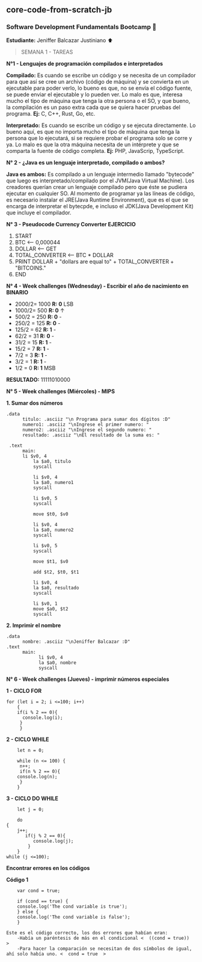 ## core-code-from-scratch-jb

### Software Development Fundamentals Bootcamp :rocket:

**Estudiante:** Jeniffer Balcazar Justiniano :arrow_up:

> SEMANA 1 - TAREAS

**N°1 - Lenguajes de programación compilados e interpretados**

**Compilado:** Es cuando se escribe un código y se necesita de un compilador para que así se cree un archivo (código de máquina) y se convierta en un ejecutable para poder verlo, lo bueno es que, no se envía el código fuente, se puede enviar el ejecutable y lo pueden ver. Lo malo es que, interesa mucho el tipo de máquina que tenga la otra persona o el SO, y que bueno, la compilación es un paso extra cada que se quiera hacer pruebas del programa. **Ej:** C, C++, Rust, Go, etc.

**Interpretado:** Es cuando se escribe un código y se ejecuta directamente. Lo bueno aquí, es que no importa mucho el tipo de máquina que tenga la persona que lo ejecutará, si se requiere probar el programa solo se corre y ya. Lo malo es que la otra máquina necesita de un intérprete y que se comparta la fuente de código completa. **Ej:** PHP, JavaScrip, TypeScript.

**N° 2 - ¿Java es un lenguaje interpretado, compilado o ambos?**

**Java es ambos:** Es compilado a un lenguaje intermedio llamado "bytecode" que luego es interpretado/compilado por el JVM(Java Virtual Machine). Los creadores querían crear un lenguaje compilado pero que éste se pudiera ejecutar en cualquier SO. Al momento de programar ya las líneas de código, es necesario instalar el JRE(Java Runtime Environment), que es el que se encarga de interpretar el bytecpde, e incluso el JDK(Java Development Kit) que incluye el compilador.

**N° 3 - Pseudocode Currency Converter EJERCICIO**

  1. START
  2. BTC                <-- 0,000044
  3. DOLLAR             <-- GET
  4. TOTAL_CONVERTER    <-- BTC * DOLLAR
  5. PRINT DOLLAR + "dollars are equal to" + TOTAL_CONVERTER + "BITCOINS."
  6. END

**N° 4 - Week challenges (Wednesday) - Escribir el año de nacimiento en BINARIO**

  - 2000/2= 1000  **R: 0**  LSB
  - 1000/2= 500   **R: 0**   ↑
  - 500/2 = 250   **R: 0**   -
  - 250/2 = 125   **R: 0**   -
  - 125/2 = 62    **R: 1**   -
  - 62/2 = 31     **R: 0**   -
  - 31/2 = 15     **R: 1**   -
  - 15/2 = 7      **R: 1**   -
  - 7/2 = 3       **R: 1**   -
  - 3/2 = 1       **R: 1**   -
  - 1/2 = 0       **R: 1**  MSB
  
  **RESULTADO:** 11111010000
  
  **N° 5 - Week challenges (Miércoles) - MIPS**
  
**1. Sumar dos números**

    .data
	      titulo: .asciiz "\n Programa para sumar dos dígitos :D"
	      numero1: .asciiz "\nIngrese el primer numero: "
	      numero2: .asciiz "\nIngrese el segundo numero: "
	      resultado: .asciiz "\nEl resultado de la suma es: "
	     
     .text
	      main:
	      li $v0, 4
              la $a0, titulo
              syscall 
              
              li $v0, 4
              la $a0, numero1
              syscall

              li $v0, 5
              syscall

              move $t0, $v0

              li $v0, 4
              la $a0, numero2
              syscall

              li $v0, 5
              syscall

              move $t1, $v0
              
              add $t2, $t0, $t1

              li $v0, 4
              la $a0, resultado
              syscall 
              
              li $v0, 1
              move $a0, $t2
              syscall
              
**2. Imprimir el nombre**

    .data
          nombre: .asciiz "\nJeniffer Balcazar :D"
    .text
          main:
                li $v0, 4
                la $a0, nombre
                syscall

  **N° 6 - Week challenges (Jueves) - imprimir números especiales**
  
  **1 - CICLO FOR**
  
	for (let i = 2; i <=100; i++) 
	    {
		if(i % 2 == 0){
		  console.log(i);
		 }
	     }

  **2 - CICLO WHILE**

        let n = 0;
	
        while (n <= 100) {
	     n++;
	     if(n % 2 == 0){
		console.log(n);
	     }
        }

**3 - CICLO DO WHILE** 

        let j = 0;
	
        do 
	{
        j++;
           if(j % 2 == 0){
              console.log(j);
            }
        } 
	while (j <=100);
	
**Encontrar errores en los códigos**

**Código 1**

        var cond = true;

        if (cond == true) {
        console.log('The cond variable is true');
        } else {
        console.log('The cond variable is false');
        }
	
	Este es el código correcto, los dos errores que habían eran:
		-Había un paréntesis de más en el condicional <  ((cond = true))  >
		-Para hacer la comparación se necesitan de dos símbolos de igual, ahí solo había uno. <  cond = true  >
